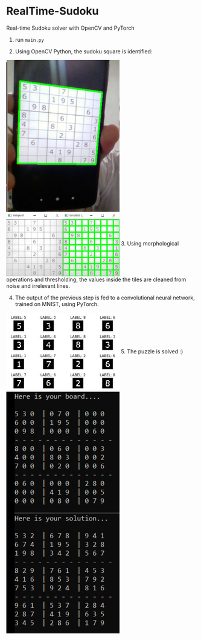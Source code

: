 # RealTime-Sudoku
Real-time Sudoku solver with OpenCV and PyTorch
1. run `main.py`

2. Using OpenCV Python, the sudoku square is identified: 

<img align="center" width="300" src="https://github.com/MohammadKhalaji/RealTime-Sudoku/blob/master/readme_images/1.jpg">

<img align="center" width="300" src="https://github.com/MohammadKhalaji/RealTime-Sudoku/blob/master/readme_images/2.jpg">
3. Using morphological operations and thresholding, the values inside the tiles are cleaned from noise and irrelevant lines.

4. The output of the previous step is fed to a convolutional neural network, trained on MNIST, using PyTorch. 

<img align="center" width="300" src="https://github.com/MohammadKhalaji/RealTime-Sudoku/blob/master/readme_images/3.jpg">
5. The puzzle is solved :)

<img align="center" width="300" src="https://github.com/MohammadKhalaji/RealTime-Sudoku/blob/master/readme_images/4.jpg">